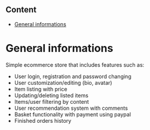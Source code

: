 ## Content
* [General informations](#General-informations)



# General informations
Simple ecommerce store that includes features such as:
* User login, registration and password changing
* User customization/editing (bio, avatar)
* Item listing with price
* Updating/deleting listed items
* Items/user filtering by content
* User recommendation system with comments
* Basket functionality with payment using paypal
* Finished orders history
